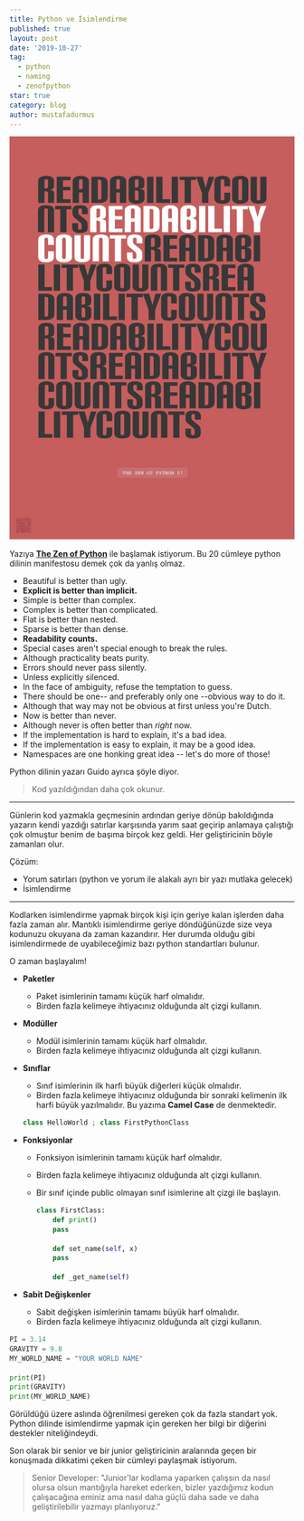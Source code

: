 ```yaml
---
title: Python ve İsimlendirme
published: true
layout: post
date: '2019-10-27'
tag:
  - python
  - naming
  - zenofpython
star: true
category: blog
author: mustafadurmus
---
```

![Screenshot](/assets/images/readability_counts.jpg)

Yazıya [**The Zen of Python**]((https://zen-of-python.info/)) ile başlamak istiyorum. Bu 20 cümleye python dilinin manifestosu demek çok da yanlış olmaz.

- Beautiful is better than ugly.
- **Explicit is better than implicit.**
- Simple is better than complex.
- Complex is better than complicated.
- Flat is better than nested.
- Sparse is better than dense.
- **Readability counts.**
- Special cases aren't special enough to break the rules.
- Although practicality beats purity.
- Errors should never pass silently.
- Unless explicitly silenced.
- In the face of ambiguity, refuse the temptation to guess.
- There should be one-- and preferably only one --obvious way to do it.
- Although that way may not be obvious at first unless you're Dutch.
- Now is better than never.
- Although never is often better than *right* now.
- If the implementation is hard to explain, it's a bad idea.
- If the implementation is easy to explain, it may be a good idea.
- Namespaces are one honking great idea -- let's do more of those!

Python dilinin yazarı Guido ayrıca şöyle diyor.

> Kod yazıldığından daha çok okunur.

------

Günlerin kod yazmakla geçmesinin ardından geriye dönüp bakıldığında yazarın kendi yazdığı satırlar karşısında yarım saat geçirip anlamaya çalıştığı çok olmuştur benim de başıma birçok kez geldi. Her geliştiricinin böyle zamanları olur. 

Çözüm:

- Yorum satırları (python ve yorum ile alakalı ayrı bir yazı mutlaka gelecek)
- İsimlendirme

------

Kodlarken isimlendirme yapmak birçok kişi için geriye kalan işlerden daha fazla zaman alır. Mantıklı isimlendirme geriye döndüğünüzde size veya kodunuzu okuyana da zaman kazandırır. Her durumda olduğu gibi isimlendirmede de uyabileceğimiz bazı python standartları bulunur.

O zaman başlayalım!

- **Paketler**

  - Paket isimlerinin tamamı küçük harf olmalıdır.
  - Birden fazla kelimeye ihtiyacınız olduğunda alt çizgi kullanın.

- **Modüller**

  - Modül isimlerinin tamamı küçük harf olmalıdır.
  - Birden fazla kelimeye ihtiyacınız olduğunda alt çizgi kullanın.

- **Sınıflar**

  - Sınıf isimlerinin ilk harfi büyük diğerleri küçük olmalıdır.
  - Birden fazla kelimeye ihtiyacınız olduğunda bir sonraki kelimenin ilk harfi büyük yazılmalıdır. Bu yazıma **Camel Case** de denmektedir.


  ```python
  class HelloWorld ; class FirstPythonClass
  ```

- **Fonksiyonlar**

  - Fonksiyon isimlerinin tamamı küçük harf olmalıdır.

  - Birden fazla kelimeye ihtiyacınız olduğunda alt çizgi kullanın.

  - Bir sınıf içinde public olmayan sınıf isimlerine alt çizgi ile başlayın.

    ```python
    class FirstClass:
        def print()
	    pass
	
        def set_name(self, x)
	    pass
    
        def _get_name(self)
    
    ```

- **Sabit Değişkenler**

  - Sabit değişken isimlerinin tamamı büyük harf olmalıdır.
  - Birden fazla kelimeye ihtiyacınız olduğunda alt çizgi kullanın.

```python
PI = 3.14
GRAVITY = 9.8
MY_WORLD_NAME = "YOUR WORLD NAME"

print(PI)
print(GRAVITY)
print(MY_WORLD_NAME)
```

Görüldüğü üzere aslında öğrenilmesi gereken çok da fazla standart yok. Python dilinde isimlendirme yapmak için gereken her bilgi bir diğerini destekler niteliğindeydi. 

Son olarak bir senior ve bir junior geliştiricinin aralarında geçen bir konuşmada dikkatimi çeken bir cümleyi paylaşmak istiyorum.

> Senior Developer: "Junior'lar kodlama yaparken çalışsın da nasıl olursa olsun mantığıyla hareket ederken, bizler yazdığımız kodun çalışacağına eminiz ama nasıl daha güçlü daha sade ve daha geliştirilebilir yazmayı planlıyoruz."
